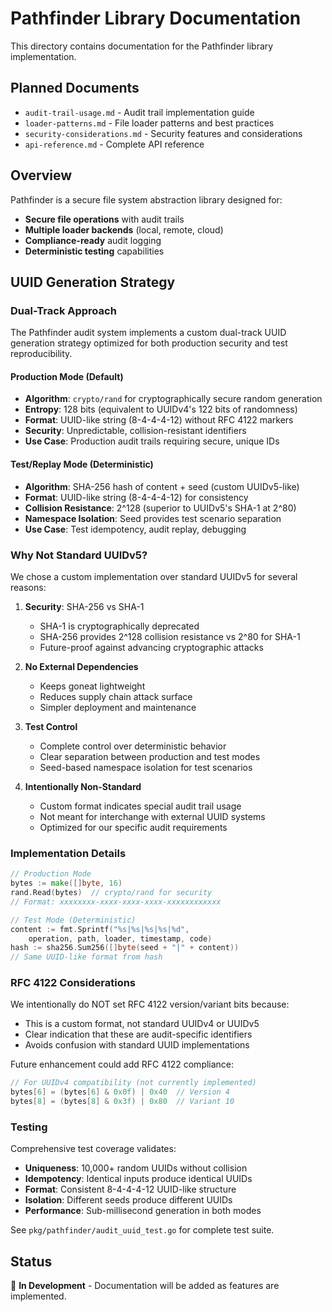 # Pathfinder Library Documentation

This directory contains documentation for the Pathfinder library implementation.

## Planned Documents

- `audit-trail-usage.md` - Audit trail implementation guide
- `loader-patterns.md` - File loader patterns and best practices
- `security-considerations.md` - Security features and considerations
- `api-reference.md` - Complete API reference

## Overview

Pathfinder is a secure file system abstraction library designed for:

- **Secure file operations** with audit trails
- **Multiple loader backends** (local, remote, cloud)
- **Compliance-ready** audit logging
- **Deterministic testing** capabilities

## UUID Generation Strategy

### Dual-Track Approach

The Pathfinder audit system implements a custom dual-track UUID generation strategy optimized for both production security and test reproducibility.

#### Production Mode (Default)

- **Algorithm**: `crypto/rand` for cryptographically secure random generation
- **Entropy**: 128 bits (equivalent to UUIDv4's 122 bits of randomness)
- **Format**: UUID-like string (8-4-4-4-12) without RFC 4122 markers
- **Security**: Unpredictable, collision-resistant identifiers
- **Use Case**: Production audit trails requiring secure, unique IDs

#### Test/Replay Mode (Deterministic)

- **Algorithm**: SHA-256 hash of content + seed (custom UUIDv5-like)
- **Format**: UUID-like string (8-4-4-4-12) for consistency
- **Collision Resistance**: 2^128 (superior to UUIDv5's SHA-1 at 2^80)
- **Namespace Isolation**: Seed provides test scenario separation
- **Use Case**: Test idempotency, audit replay, debugging

### Why Not Standard UUIDv5?

We chose a custom implementation over standard UUIDv5 for several reasons:

1. **Security**: SHA-256 vs SHA-1
   - SHA-1 is cryptographically deprecated
   - SHA-256 provides 2^128 collision resistance vs 2^80 for SHA-1
   - Future-proof against advancing cryptographic attacks

2. **No External Dependencies**
   - Keeps goneat lightweight
   - Reduces supply chain attack surface
   - Simpler deployment and maintenance

3. **Test Control**
   - Complete control over deterministic behavior
   - Clear separation between production and test modes
   - Seed-based namespace isolation for test scenarios

4. **Intentionally Non-Standard**
   - Custom format indicates special audit trail usage
   - Not meant for interchange with external UUID systems
   - Optimized for our specific audit requirements

### Implementation Details

```go
// Production Mode
bytes := make([]byte, 16)
rand.Read(bytes)  // crypto/rand for security
// Format: xxxxxxxx-xxxx-xxxx-xxxx-xxxxxxxxxxxx

// Test Mode (Deterministic)
content := fmt.Sprintf("%s|%s|%s|%s|%d",
    operation, path, loader, timestamp, code)
hash := sha256.Sum256([]byte(seed + "|" + content))
// Same UUID-like format from hash
```

### RFC 4122 Considerations

We intentionally do NOT set RFC 4122 version/variant bits because:

- This is a custom format, not standard UUIDv4 or UUIDv5
- Clear indication that these are audit-specific identifiers
- Avoids confusion with standard UUID implementations

Future enhancement could add RFC 4122 compliance:

```go
// For UUIDv4 compatibility (not currently implemented)
bytes[6] = (bytes[6] & 0x0f) | 0x40  // Version 4
bytes[8] = (bytes[8] & 0x3f) | 0x80  // Variant 10
```

### Testing

Comprehensive test coverage validates:

- **Uniqueness**: 10,000+ random UUIDs without collision
- **Idempotency**: Identical inputs produce identical UUIDs
- **Format**: Consistent 8-4-4-4-12 UUID-like structure
- **Isolation**: Different seeds produce different UUIDs
- **Performance**: Sub-millisecond generation in both modes

See `pkg/pathfinder/audit_uuid_test.go` for complete test suite.

## Status

🚧 **In Development** - Documentation will be added as features are implemented.
